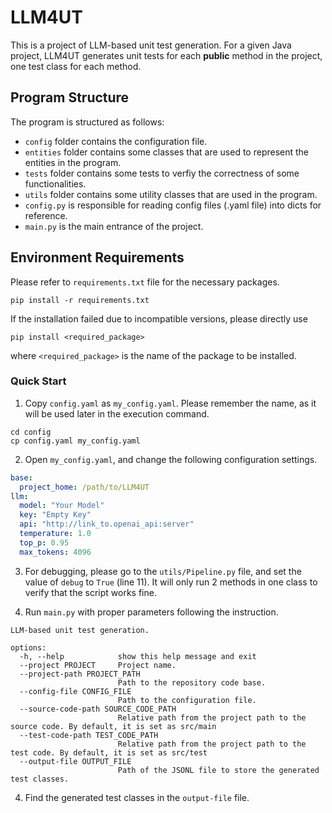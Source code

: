 # LLM4UT
This is a project of LLM-based unit test generation.
For a given Java project, LLM4UT generates unit tests for each **public** method in the project, one test class for each method.

## Program Structure
The program is structured as follows:
- `config` folder contains the configuration file.
- `entities` folder contains some classes that are used to represent the entities in the program.
- `tests` folder contains some tests to verfiy the correctness of some functionalities.
- `utils` folder contains some utility classes that are used in the program.
- `config.py` is responsible for reading config files (.yaml file) into dicts for reference.
- `main.py` is the main entrance of the project.


## Environment Requirements
Please refer to `requirements.txt` file for the necessary packages.

    pip install -r requirements.txt

If the installation failed due to incompatible versions, please directly use 

    pip install <required_package>

where `<required_package>` is the name of the package to be installed.


### Quick Start
1. Copy `config.yaml` as `my_config.yaml`. Please remember the name, as it will be used later in the execution command.
```
cd config
cp config.yaml my_config.yaml
```
2. Open `my_config.yaml`, and change the following configuration settings.
```yaml
base:
  project_home: /path/to/LLM4UT
llm:
  model: "Your Model"
  key: "Empty Key"
  api: "http://link_to.openai_api:server"
  temperature: 1.0
  top_p: 0.95
  max_tokens: 4096
```
3. For debugging, please go to the `utils/Pipeline.py` file, and set the value of `debug` to `True` (line 11). It will only run 2 methods in one class to verify that the script works fine.

4. Run `main.py` with proper parameters following the instruction.
```shell
LLM-based unit test generation.

options:
  -h, --help            show this help message and exit
  --project PROJECT     Project name.
  --project-path PROJECT_PATH
                        Path to the repository code base.
  --config-file CONFIG_FILE
                        Path to the configuration file.
  --source-code-path SOURCE_CODE_PATH
                        Relative path from the project path to the source code. By default, it is set as src/main
  --test-code-path TEST_CODE_PATH
                        Relative path from the project path to the test code. By default, it is set as src/test
  --output-file OUTPUT_FILE
                        Path of the JSONL file to store the generated test classes.
```
4. Find the generated test classes in the `output-file` file.



